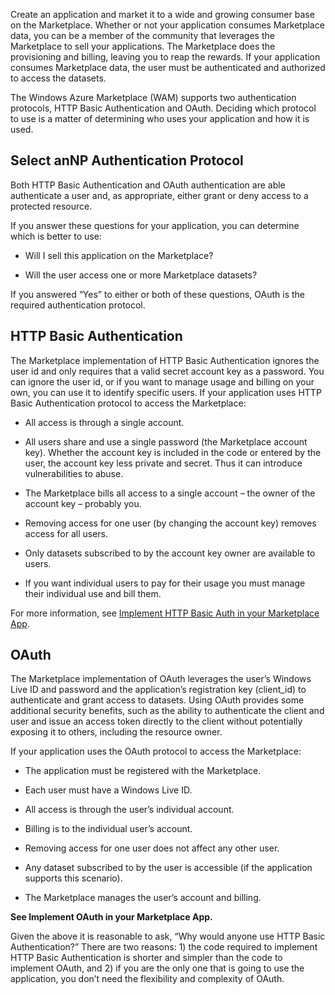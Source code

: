 <properties 
   pageTitle="Select an Authentication Protocol" 
   description="How to select an authentication protocol for an Azure data service" 
   services="service-name" 
   documentationCenter="dev-center-name" 
   authors="kevinscharpenberg" 
   manager="manager-alias" 
   editor=""/>

<tags
   ms.service="required"
   ms.devlang="may be required"
   ms.topic="article"
   ms.tgt_pltfrm="may be required"
   ms.workload="required" 
   ms.date="01/29/2015"
   ms.author="kevsch"/>

Create an application and market it to a wide and growing consumer base on the Marketplace. Whether or not your application consumes Marketplace data, you can be a member of the community that leverages the Marketplace to sell your applications. The Marketplace does the provisioning and billing, leaving you to reap the rewards. If your application consumes Marketplace data, the user must be authenticated and authorized to access the datasets.

The Windows Azure Marketplace (WAM) supports two authentication protocols, HTTP Basic Authentication and OAuth. Deciding which protocol to use is a matter of determining who uses your application and how it is used.
 

## Select anNP Authentication Protocol

Both HTTP Basic Authentication and OAuth authentication are able authenticate a user and, as appropriate, either grant or deny access to a protected resource. 

If you answer these questions for your application, you can determine which is better to use:

  * Will I sell this application on the Marketplace?

  * Will the user access one or more Marketplace datasets?

If you answered “Yes” to either or both of these questions, OAuth is the required authentication protocol.

## HTTP Basic Authentication
The Marketplace implementation of HTTP Basic Authentication ignores the user id and only requires that a valid secret account key as a password. You can ignore the user id, or if you want to manage usage and billing on your own, you can use it to identify specific users. If your application uses HTTP Basic Authentication protocol to access the Marketplace:

  * All access is through a single account. 

  * All users share and use a single password (the Marketplace account key). 
Whether the account key is included in the code or entered by the user, the account key less private and secret. Thus it can introduce vulnerabilities to abuse.

  * The Marketplace bills all access to a single account – the owner of the account key – probably you.

  * Removing access for one user (by changing the account key) removes access for all users.

  * Only datasets subscribed to by the account key owner are available to users.

  * If you want individual users to pay for their usage you must manage their individual use and bill them.


For more information, see [Implement HTTP Basic Auth in your Marketplace App](./marketplace-data-market-article-2.md/).

## OAuth
The Marketplace implementation of OAuth leverages the user’s Windows Live ID and password and the application’s registration key (client_id) to authenticate and grant access to datasets. Using OAuth provides some additional security benefits, such as the ability to authenticate the client and user and issue an access token directly to the client without potentially exposing it to others, including the resource owner. 

If your application uses the OAuth protocol to access the Marketplace:

  * The application must be registered with the Marketplace.

  * Each user must have a Windows Live ID.

  * All access is through the user’s individual account. 

  * Billing is to the individual user’s account.

  * Removing access for one user does not affect any other user.
 
  * Any dataset subscribed to by the user is accessible (if the application supports this scenario).
 
  * The Marketplace manages the user’s account and billing.

**See Implement OAuth in your Marketplace App.**

Given the above it is reasonable to ask, “Why would anyone use HTTP Basic Authentication?” There are two reasons: 1) the code required to implement HTTP Basic Authentication is shorter and simpler than the code to implement OAuth, and 2) if you are the only one that is going to use the application, you don’t need the flexibility and complexity of OAuth.
